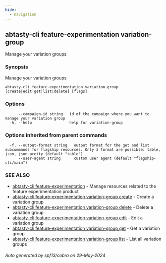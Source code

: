 ```yaml
---
hide:
  - navigation
---
```

## abtasty-cli feature-experimentation variation-group

Manage your variation groups

### Synopsis

Manage your variation groups

```
abtasty-cli feature-experimentation variation-group [create|edit|get|list|delete] [flags]
```

### Options

```
      --campaign-id string   id of the campaign where you want to manage your variation group
  -h, --help                 help for variation-group
```

### Options inherited from parent commands

```
  -f, --output-format string   output format for the get and list subcommands for flagship resources. Only 3 format are possible: table, json, json-pretty (default "table")
      --user-agent string      custom user agent (default "flagship-cli/main")
```

### SEE ALSO

* [abtasty-cli feature-experimentation](abtasty-cli_feature-experimentation.md)	 - Manage resources related to the feature experimentation product
* [abtasty-cli feature-experimentation variation-group create](abtasty-cli_feature-experimentation_variation-group_create.md)	 - Create a variation group
* [abtasty-cli feature-experimentation variation-group delete](abtasty-cli_feature-experimentation_variation-group_delete.md)	 - Delete a variation group
* [abtasty-cli feature-experimentation variation-group edit](abtasty-cli_feature-experimentation_variation-group_edit.md)	 - Edit a variation group
* [abtasty-cli feature-experimentation variation-group get](abtasty-cli_feature-experimentation_variation-group_get.md)	 - Get a variation group
* [abtasty-cli feature-experimentation variation-group list](abtasty-cli_feature-experimentation_variation-group_list.md)	 - List all variation groups

###### Auto generated by spf13/cobra on 29-May-2024
